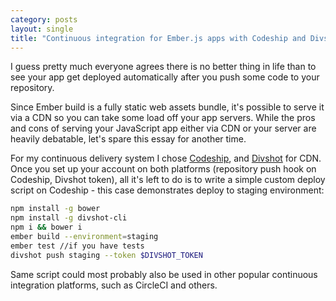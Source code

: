 ```yaml
---
category: posts
layout: single
title: "Continuous integration for Ember.js apps with Codeship and Divshot"  
---
```


I guess pretty much everyone agrees there is no better thing in life than to see your app get deployed automatically after you push some code to your repository.

Since Ember build is a fully static web assets bundle, it's possible to serve it via a CDN so you can take some load off your app servers. While the pros and cons of serving your JavaScript app either via CDN or your server are heavily debatable, let's spare this essay for another time.

For my continuous delivery system I chose [Codeship](http://codeship.com), and [Divshot](http://divshot.com) for CDN. Once you set up your account on both platforms (repository push hook on Codeship, Divshot token), all it's left to do is to write a simple custom deploy script on Codeship - this case demonstrates deploy to staging environment:

```bash
npm install -g bower
npm install -g divshot-cli
npm i && bower i
ember build --environment=staging
ember test //if you have tests
divshot push staging --token $DIVSHOT_TOKEN
```

Same script could most probably also be used in other popular continuous integration platforms, such as CircleCI and others.
